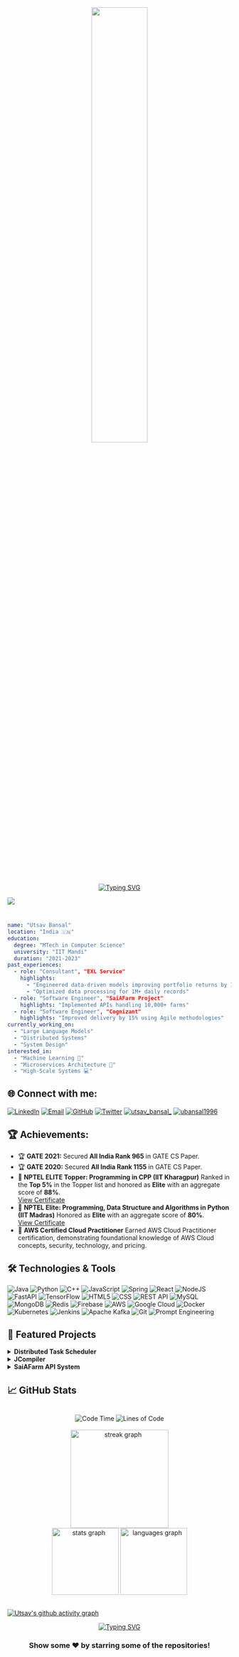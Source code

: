 <div align="center">
  <img style="max-width:50%;height:50%;" src="https://user-images.githubusercontent.com/74038190/212750672-2f3f2b50-c84f-4ed8-a60a-849ae69ff9df.gif" />
</div>

<p align="center">
<a href="https://git.io/typing-svg">
  <img src="https://readme-typing-svg.demolab.com?font=Sedan+SC&weight=500&size=30&pause=1000&color=F63024&background=6883FF00&center=true&vCenter=true&width=435&lines=Hello!+I+am+Utsav+Bansal;Software+Engineer; Experienced+Web+Developer;Machine+Learning;Data+Science;Generative+AI" alt="Typing SVG" />
</a>

![](https://komarev.com/ghpvc/?username=utsavbansal&label=PROFILE+VIEWS&color=ff69b4&style=flat-square)

#

``` yaml
name: "Utsav Bansal"
location: "India 🇮🇳"
education:
  degree: "MTech in Computer Science"
  university: "IIT Mandi"
  duration: "2021-2023"
past_experiences:
  - role: "Consultant", "EXL Service"
    highlights: 
      - "Engineered data-driven models improving portfolio returns by 15%"
      - "Optimized data processing for 1M+ daily records"
  - role: "Software Engineer", "SaiAFarm Project"
    highlights: "Implemented APIs handling 10,000+ farms"
  - role: "Software Engineer", "Cognizant"
    highlights: "Improved delivery by 15% using Agile methodologies"
currently_working_on:
  - "Large Language Models"
  - "Distributed Systems"
  - "System Design"
interested_in:
  - "Machine Learning 🤖"
  - "Microservices Architecture 🚀"
  - "High-Scale Systems 💻"
```

## 🌐 Connect with me:
<p align="left">
<a href="https://linkedin.com/in/utsav-bansal" target="blank"><img align="center" src="https://img.shields.io/badge/LinkedIn-0077B5?style=for-the-badge&logo=linkedin&logoColor=white" alt="LinkedIn"/></a>
<a href="mailto:ubansal1996@gmail.com"><img align="center" src="https://img.shields.io/badge/Gmail-D14836?style=for-the-badge&logo=gmail&logoColor=white" alt="Email"/></a>
<a href="https://github.com/utsavbansal" target="blank"><img align="center" src="https://img.shields.io/badge/GitHub-100000?style=for-the-badge&logo=github&logoColor=white" alt="GitHub"/></a>
<a href="https://x.com/ubansal1996" target="blank"><img align="center" src="https://img.shields.io/badge/Twitter-1DA1F2?style=for-the-badge&logo=Twitter&logoColor=white" alt="Twitter" /></a>
<a href="https://instagram.com/utsav_bansal_" target="blank"><img align="center" src="https://img.shields.io/badge/Instagram-E4405F?style=for-the-badge&logo=instagram&logoColor=white" alt="utsav_bansal_"  /></a>
<a href="https://www.leetcode.com/ubansal1996" target="blank"><img align="center" src="https://img.shields.io/badge/-LeetCode-FFA116?style=for-the-badge&logo=LeetCode&logoColor=black" alt="ubansal1996" /></a>
</p>


<div data-iframe-width="150" data-iframe-height="270" data-share-badge-id="7318d1d1-5899-436a-b85a-a83ccd4ba8de" data-share-badge-host="https://www.credly.com"></div>
<script type="text/javascript" async src="//cdn.credly.com/assets/utilities/embed.js"></script>

<h2>🏆 Achievements:</h2>
<ul>
  <li>🏆 <strong>GATE 2021:</strong> Secured <strong>All India Rank 965</strong> in GATE CS Paper.</li>
  <li>🏆 <strong>GATE 2020:</strong> Secured <strong>All India Rank 1155</strong> in GATE CS Paper.</li>
  <li>🥇 <strong>NPTEL ELITE Topper: Programming in CPP (IIT Kharagpur)</strong> Ranked in the <strong>Top 5%</strong> in the Topper list and honored as <strong>Elite</strong> with an aggregate score of <strong>88%</strong>.<br>
    <a href="https://archive.nptel.ac.in/content/noc/NOC17/SEM2/Ecertificates/106/noc17-cs24/Course/NPTEL17CS24S2250087171013177.jpg" target="_blank">View Certificate</a>
  </li>
  <li>🥈 <strong>NPTEL Elite: Programming, Data Structure and Algorithms in Python (IIT Madras)</strong> Honored as <strong>Elite</strong> with an aggregate score of <strong>80%</strong>.<br>
    <a href="https://archive.nptel.ac.in/content/noc/NOC16/SEM2/Ecertificates/106/noc16-cs11/Course/NPTEL16CS1125560037.jpg" target="_blank">View Certificate</a>
  </li>
  <li>🏅 <strong>AWS Certified Cloud Practitioner</strong> Earned AWS Cloud Practitioner certification, demonstrating foundational knowledge of AWS Cloud concepts, security, technology, and pricing.<br>
  </li>
</ul>


## 🛠️ Technologies & Tools

![Java](https://img.shields.io/badge/java-%23ED8B00.svg?style=for-the-badge&logo=openjdk&logoColor=white)
![Python](https://img.shields.io/badge/Python-14354C?style=for-the-badge&logo=python&logoColor=white)
![C++](https://img.shields.io/badge/c++-%2300599C.svg?style=for-the-badge&logo=c%2B%2B&logoColor=white)
![JavaScript](https://img.shields.io/badge/javascript-%23323330.svg?style=for-the-badge&logo=javascript&logoColor=%23F7DF1E)
![Spring](https://img.shields.io/badge/Spring-6DB33F?style=for-the-badge&logo=spring&logoColor=white)
![React](https://img.shields.io/badge/react-%2320232a.svg?style=for-the-badge&logo=react&logoColor=%2361DAFB)
![NodeJS](https://img.shields.io/badge/node.js-6DA55F?style=for-the-badge&logo=node.js&logoColor=white)
![FastAPI](https://img.shields.io/badge/FastAPI-005571?style=for-the-badge&logo=fastapi)
![TensorFlow](https://img.shields.io/badge/TensorFlow-%23FF6F00.svg?style=for-the-badge&logo=TensorFlow&logoColor=white)
![HTML5](https://img.shields.io/badge/html5-%23E34F26.svg?style=for-the-badge&logo=html5&logoColor=white)
![CSS](https://img.shields.io/badge/CSS-563d7c?&style=for-the-badge&logo=css3&logoColor=white)
![REST API](https://img.shields.io/badge/REST%20API-005571?style=for-the-badge&logo=fastapi&logoColor=white)
![MySQL](https://img.shields.io/badge/MySQL-00000F?style=for-the-badge&logo=mysql&logoColor=white)
![MongoDB](https://img.shields.io/badge/MongoDB-%234ea94b.svg?style=for-the-badge&logo=mongodb&logoColor=white)
![Redis](https://img.shields.io/badge/redis-%23DD0031.svg?&style=for-the-badge&logo=redis&logoColor=white)
![Firebase](https://img.shields.io/badge/firebase-a08021?style=for-the-badge&logo=firebase&logoColor=ffcd34)
![AWS](https://img.shields.io/badge/AWS-%23FF9900.svg?style=for-the-badge&logo=amazon-aws&logoColor=white)
![Google Cloud](https://img.shields.io/badge/Google_Cloud-4285F4?style=for-the-badge&logo=google-cloud&logoColor=white)
![Docker](https://img.shields.io/badge/Docker-2CA5E0?style=for-the-badge&logo=docker&logoColor=white)
![Kubernetes](https://img.shields.io/badge/kubernetes-326ce5.svg?&style=for-the-badge&logo=kubernetes&logoColor=white)
![Jenkins](https://img.shields.io/badge/Jenkins-D24939?style=for-the-badge&logo=Jenkins&logoColor=white)
![Apache Kafka](https://img.shields.io/badge/Apache_Kafka-231F20?style=for-the-badge&logo=apache-kafka&logoColor=white)
![Git](https://img.shields.io/badge/GIT-E44C30?style=for-the-badge&logo=git&logoColor=white)
![Prompt Engineering](https://img.shields.io/badge/Prompt%20Engineering-ffcc00?style=for-the-badge&logo=openai&logoColor=black)


## 🚀 Featured Projects

<details>
<summary><b>Distributed Task Scheduler</b></summary>
- High-performance system handling 10,000+ concurrent tasks
- Built with Spring Boot and Apache Kafka
- Implemented distributed locking using Redis
- Achieved 99.9% system uptime
</details>

<details>
<summary><b>JCompiler</b></summary>
- 5-phase compiler for Java subset
- Comprehensive language processing
- Implements lexical, syntactic, and semantic analysis
- Advanced intermediate code generation
</details>

<details>
<summary><b>SaiAFarm API System</b></summary>
- RESTful API system managing 10,000+ farms
- 20% reduction in data latency
- 80% code coverage with JUnit and Mockito
- Streamlined CI/CD with Jenkins
</details>

## 📈 GitHub Stats
<br>
<div align="center">
  <img src="http://img.shields.io/badge/Code%20Time-1%2C200%20hrs%2045%20mins-blue" alt="Code Time" />
  <img src="https://img.shields.io/badge/From%20Hello%20World%20I%27ve%20Written-24.7%20million%20lines%20of%20code-blue" alt="Lines of Code" />
</div>
<br>
<div align="center">
  <img src="https://streak-stats.demolab.com?user=utsavbansal&locale=en&mode=daily&theme=tokyonight&hide_border=false&border_radius=5&order=3" height="220" alt="streak graph" />
</div>
<div align="center">
  <img src="https://github-readme-stats.vercel.app/api?username=utsavbansal&show_icons=true&theme=tokyonight" height="150" alt="stats graph"/>
  <img src="https://github-readme-stats.vercel.app/api/top-langs?username=utsavbansal&layout=compact&show_icons=true&theme=tokyonight" height="150" alt="languages graph"/>
</div>

##
[![Utsav's github activity graph](https://github-readme-activity-graph.vercel.app/graph?username=utsavbansal&theme=tokyo-night)](https://github.com/ashutosh00710/github-readme-activity-graph)

<div align="center">
   <a href="https://git.io/typing-svg">
      <img src="https://readme-typing-svg.demolab.com?font=Sedan+SC&weight=500&size=30&pause=1000&color=F63024&background=6883FF00&center=true&vCenter=true&random=false&width=435&lines=Thanks+For+Visiting+!" alt="Typing SVG" />
   </a>
   
   

   <h3>Show some ❤️ by starring some of the repositories!</h3>
</div>

